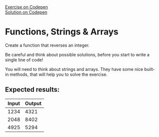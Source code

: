 [Exercise on Codepen](https://codepen.io/noreading/pen/oPrKBj?editors=0012)  
[Solution on Codepen](https://codepen.io/noreading/pen/gdNVRR?editors=0012)

# Functions, Strings & Arrays
Create a function that reverses an integer.

Be careful and think about possible solutions, before you start to
write a single line of code!

You will need to think about strings and arrays. They have some nice built-in methods, that will help you to solve the exercise.

## Expected results:
| Input | Output |
| ----- | ------ |
| 1234  | 4321   |
| 2048  | 8402   |
| 4925  | 5294   |
